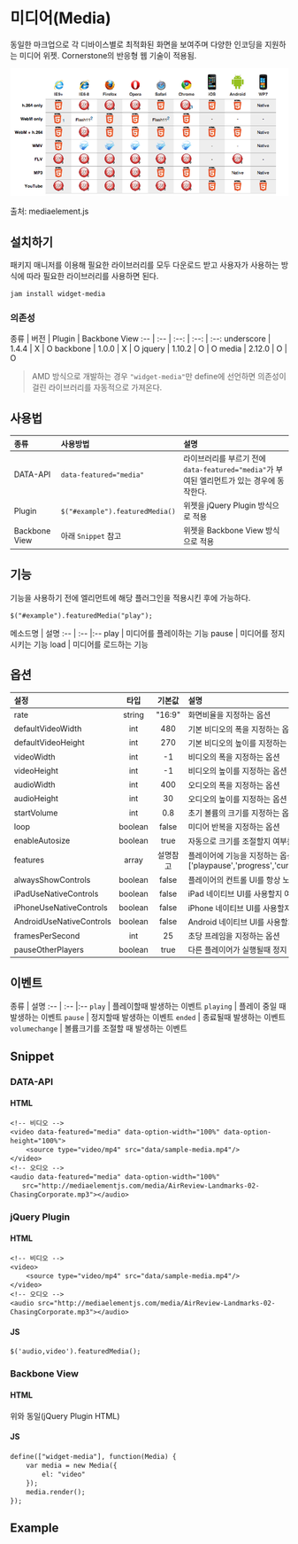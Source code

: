 <!--
{
    "id": 4403,
    "title": "Media",
    "outline": "반응형 웹으로 동일한 마크업으로 각 디바이스별로 최적화된 화면을 보여주며 다양한 인코딩을 지원하는 미디어.",
    "tags": ["widget"],
    "order": [4, 4, 3],
    "thumbnail": "4.4.03.media.png"
}
-->

# 미디어(Media)
동일한 마크업으로 각 디바이스별로 최적화된 화면을 보여주며 다양한 인코딩을 지원하는 미디어 위젯. Cornerstone의 반응형 웹 기술이 적용됨.

![<미디어 지원표>](<images/4.4.03.media-support.png>)

출처: mediaelement.js

## 설치하기

패키지 매니저를 이용해 필요한 라이브러리를 모두 다운로드 받고 사용자가 사용하는 방식에 따라 필요한 라이브러리를 사용하면 된다.

```
jam install widget-media
```

### 의존성

종류 | 버전 | Plugin | Backbone View
:-- | :-- | :--: | :--: | :--:
underscore | 1.4.4 | X | O
backbone | 1.0.0 | X | O
jquery | 1.10.2 | O | O
media | 2.12.0 | O | O

> AMD 방식으로 개발하는 경우 `"widget-media"`만 define에 선언하면 의존성이 걸린 라이브러리를 자동적으로 가져온다.

## 사용법

종류 | 사용방법 | 설명
:-- | :-- | :--
DATA-API | `data-featured="media"` | 라이브러리를 부르기 전에 `data-featured="media"`가 부여된 엘리먼트가 있는 경우에 동작한다.
Plugin | `$("#example").featuredMedia()` | 위젯을 jQuery Plugin 방식으로 적용
Backbone View | 아래 `Snippet` 참고 | 위젯을 Backbone View 방식으로 적용

## 기능
기능을 사용하기 전에 엘리먼트에 해당 플러그인을 적용시킨 후에 가능하다.
```
$("#example").featuredMedia("play");
```
메소드명 | 설명
:-- | :-- |:--
play | 미디어를 플레이하는 기능
pause | 미디어를 정지시키는 기능
load | 미디어를 로드하는 기능

## 옵션

설정 | 타입 | 기본값 | 설명
:-- | :-: | :-: | :--
rate | string | "16:9" | 화면비율을 지정하는 옵션
defaultVideoWidth | int | 480 | 기본 비디오의 폭을 지정하는 옵션
defaultVideoHeight | int | 270 | 기본 비디오의 높이를 지정하는 옵션
videoWidth | int | -1 | 비디오의 폭을 지정하는 옵션
videoHeight | int | -1 | 비디오의 높이를 지정하는 옵션
audioWidth | int | 400 | 오디오의 폭을 지정하는 옵션
audioHeight | int | 30 | 오디오의 높이를 지정하는 옵션
startVolume | int | 0.8 | 초기 볼륨의 크기를 지정하는 옵션
loop | boolean | false |  미디어 반복을 지정하는 옵션
enableAutosize | boolean | true | 자동으로 크기를 조절할지 여부를 지정하는 옵션
features | array | 설명참고 | 플레이어에 기능을 지정하는 옵션 (기본값 : ['playpause','progress','current','duration','tracks','volume','fullscreen'])
alwaysShowControls | boolean | false | 플레이어의 컨트롤 UI를 항상 노출할지를 지정하는 옵션
iPadUseNativeControls | boolean | false | iPad 네이티브 UI를 사용할지 여부를 지정하는 옵션
iPhoneUseNativeControls | boolean | false | iPhone 네이티브 UI를 사용할지 여부를 지정하는 옵션
AndroidUseNativeControls | boolean | false | Android 네이티브 UI를 사용할지 여부를 지정하는 옵션
framesPerSecond | int | 25 | 초당 프레임을 지정하는 옵션
pauseOtherPlayers | boolean | true | 다른 플레이어가 실행될때 정지 여부를 지정하는 옵션

## 이벤트
종류 | 설명
:-- | :-- |:--
`play` | 플레이할때 발생하는 이벤트
`playing` | 플레이 중일 때 발생하는 이벤트
`pause` | 정지할때 발생하는 이벤트
`ended` | 종료될때 발생하는 이벤트
`volumechange` | 볼륨크기를 조절할 때 발생하는 이벤트

## Snippet
### DATA-API
#### HTML
```
<!-- 비디오 -->
<video data-featured="media" data-option-width="100%" data-option-height="100%">
    <source type="video/mp4" src="data/sample-media.mp4"/>
</video>
<!-- 오디오 -->
<audio data-featured="media" data-option-width="100%"
   src="http://mediaelementjs.com/media/AirReview-Landmarks-02-ChasingCorporate.mp3"></audio>
```

### jQuery Plugin
#### HTML
```
<!-- 비디오 -->
<video>
    <source type="video/mp4" src="data/sample-media.mp4"/>
</video>
<!-- 오디오 -->
<audio src="http://mediaelementjs.com/media/AirReview-Landmarks-02-ChasingCorporate.mp3"></audio>
```

#### JS
```
$('audio,video').featuredMedia();
```

### Backbone View
#### HTML
위와 동일(jQuery Plugin HTML)
#### JS
```
define(["widget-media"], function(Media) {
    var media = new Media({
        el: "video"
    });
    media.render();
});
```

## Example